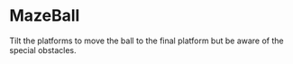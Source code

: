 # MazeBall
Tilt the platforms to move the ball to the final platform but be aware of the special obstacles.
